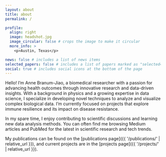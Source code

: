 ```yaml
---
layout: about
title: about
permalink: /

profile:
  align: right
  image: headshot.jpg
  image_circular: false # crops the image to make it circular
  more_info: >
    <p>Austin, Texas</p>

news: false # includes a list of news items
selected_papers: false # includes a list of papers marked as "selected={true}"
social: true # includes social icons at the bottom of the page
---
```


Hello! I’m Anne Branum-Jiao, a biomedical researcher with a passion for advancing health outcomes through innovative research and data-driven insights. With a background in physics and a growing expertise in data science, I specialize in developing novel techniques to analyze and visualize complex biological data. I’m currently focused on projects that explore immune resilience and its impact on disease resistance.

In my spare time, I enjoy contributing to scientific discussions and learning new data analysis methods. You can often find me browsing Medium articles and PubMed for the latest in scientific research and tech trends.

My publications can be found on the [publications page]({{ '/publications/' | relative_url }}), and current projects are in the [projects page]({{ '/projects/' | relative_url }}).
